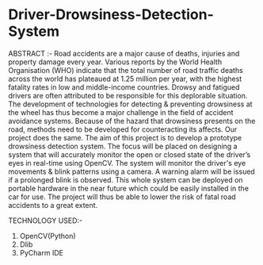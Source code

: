 # Driver-Drowsiness-Detection-System
ABSTRACT :-
Road accidents are a major cause of deaths, injuries and property damage every year.
Various reports by the World Health Organisation (WHO) indicate that the total
number of road traffic deaths across the world has plateaued at 1.25 million per year,
with the highest fatality rates in low and middle-income countries. Drowsy and
fatigued drivers are often attributed to be responsible for this deplorable situation.
The development of technologies for detecting & preventing drowsiness at the wheel
has thus become a major challenge in the field of accident avoidance systems.
Because of the hazard that drowsiness presents on the road, methods need to be
developed for counteracting its affects. Our project does the same.
The aim of this project is to develop a prototype drowsiness detection system. The
focus will be placed on designing a system that will accurately monitor the open or
closed state of the driver’s eyes in real-time using OpenCV. The system will monitor
the driver's eye movements & blink patterns using a camera. A warning alarm will
be issued if a prolonged blink is observed.
This whole system can be deployed on portable hardware in the near future which
could be easily installed in the car for use. The project will thus be able to lower the
risk of fatal road accidents to a great extent.

TECHNOLOGY USED:-
1. OpenCV(Python)
2. Dlib
3. PyCharm IDE
